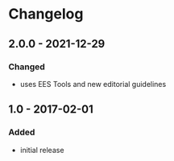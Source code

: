 # Changelog

## 2.0.0 - 2021-12-29

### Changed

- uses EES Tools and new editorial guidelines


## 1.0 - 2017-02-01

### Added

- initial release
